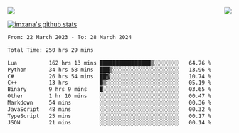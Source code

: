 <p>
  <a href="https://count.getloli.com/"><img src="https://count.getloli.com/get/@xana.readme?theme=moebooru-h"></a>
  <img src="https://weather-icon.journeyad.repl.co/@hangzhou?v=1" align="right">
</p>


<a href="https://github.com/imxana"><img align="center" src="https://github-readme-stats.vercel.app/api?username=imxana&show_icons=true&include_all_commits=true&hide_border=tru&custom_title=imxana%27s%20Github%20Stats" alt="imxana's github stats" /></a> 

<!--START_SECTION:waka-->

```txt
From: 22 March 2023 - To: 28 March 2024

Total Time: 250 hrs 29 mins

Lua          162 hrs 13 mins ████████████████▒░░░░░░░░   64.76 %
Python       34 hrs 58 mins  ███▒░░░░░░░░░░░░░░░░░░░░░   13.96 %
C#           26 hrs 54 mins  ██▓░░░░░░░░░░░░░░░░░░░░░░   10.74 %
C++          13 hrs          █▒░░░░░░░░░░░░░░░░░░░░░░░   05.19 %
Binary       9 hrs 9 mins    █░░░░░░░░░░░░░░░░░░░░░░░░   03.65 %
Other        1 hr 10 mins    ░░░░░░░░░░░░░░░░░░░░░░░░░   00.47 %
Markdown     54 mins         ░░░░░░░░░░░░░░░░░░░░░░░░░   00.36 %
JavaScript   48 mins         ░░░░░░░░░░░░░░░░░░░░░░░░░   00.32 %
TypeScript   25 mins         ░░░░░░░░░░░░░░░░░░░░░░░░░   00.17 %
JSON         21 mins         ░░░░░░░░░░░░░░░░░░░░░░░░░   00.14 %
```

<!--END_SECTION:waka-->
